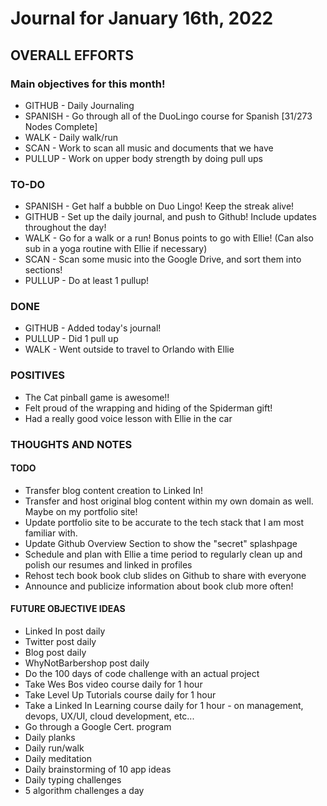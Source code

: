 # Journal for January 16th, 2022

## OVERALL EFFORTS

### Main objectives for this month!

- GITHUB - Daily Journaling
- SPANISH - Go through all of the DuoLingo course for Spanish [31/273 Nodes Complete]
- WALK - Daily walk/run
- SCAN - Work to scan all music and documents that we have
- PULLUP - Work on upper body strength by doing pull ups

### TO-DO

- SPANISH - Get half a bubble on Duo Lingo! Keep the streak alive!
- GITHUB - Set up the daily journal, and push to Github! Include updates throughout the day!
- WALK - Go for a walk or a run! Bonus points to go with Ellie! (Can also sub in a yoga routine with Ellie if necessary)
- SCAN - Scan some music into the Google Drive, and sort them into sections!
- PULLUP - Do at least 1 pullup!

### DONE

- GITHUB - Added today's journal!
- PULLUP - Did 1 pull up
- WALK - Went outside to travel to Orlando with Ellie

### POSITIVES

- The Cat pinball game is awesome!!
- Felt proud of the wrapping and hiding of the Spiderman gift!
- Had a really good voice lesson with Ellie in the car

### THOUGHTS AND NOTES

#### TODO

- Transfer blog content creation to Linked In!
- Transfer and host original blog content within my own domain as well. Maybe on my portfolio site!
- Update portfolio site to be accurate to the tech stack that I am most familiar with.
- Update Github Overview Section to show the "secret" splashpage
- Schedule and plan with Ellie a time period to regularly clean up and polish our resumes and linked in profiles
- Rehost tech book book club slides on Github to share with everyone
- Announce and publicize information about book club more often!

#### FUTURE OBJECTIVE IDEAS

- Linked In post daily
- Twitter post daily
- Blog post daily
- WhyNotBarbershop post daily
- Do the 100 days of code challenge with an actual project
- Take Wes Bos video course daily for 1 hour
- Take Level Up Tutorials course daily for 1 hour
- Take a Linked In Learning course daily for 1 hour - on management, devops, UX/UI, cloud development, etc...
- Go through a Google Cert. program
- Daily planks
- Daily run/walk
- Daily meditation
- Daily brainstorming of 10 app ideas
- Daily typing challenges
- 5 algorithm challenges a day
